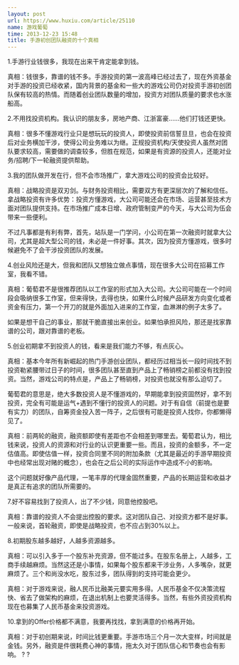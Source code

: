 ```yaml
---
layout: post
url: https://www.huxiu.com/article/25110
name: 游戏葡萄
time: 2013-12-23 15:48
title: 手游初创团队融资的十个真相
---
```

1.手游行业钱很多，我现在出来干肯定能拿到钱。　　

真相：钱很多，靠谱的钱不多。手游投资的第一波高峰已经过去了，现在外资基金对手游的投资已经收紧，国内背景的基金和一些大的游戏公司仍对投资手游初创团队保有较高的热情。而随着创业团队数量的增加，投资方对团队质量的要求也水涨船高。　　

2.不用找投资机构。我认识的朋友多，房地产商、江浙富豪......他们打钱还更快。

真相：很多不懂游戏行业只是想玩玩的投资人，即使投资前信誓旦旦，也会在投资后对业务横加干涉，使得公司业务难以为继。正规投资机构/天使投资人虽然对团队要求较高，需要做的调查较多，但胜在规范，如果是有资源的投资人，还能对业务/招聘/下一轮融资提供帮助。　　

3.我的团队做开发在行，但不会市场推广，拿大游戏公司的投资会比较好。　　

真相：战略投资是双刃剑。与财务投资相比，需要双方有更深层次的了解和信任。拿战略投资有许多优势：投资方懂游戏，大公司可能还会在市场、运营甚至技术方面对团队提供支持。在市场推广成本日增、政府管制变严的今天，与大公司为伍会带来一些便利。　　

不过凡事都是有利有弊，首先，站队是一门学问，小公司在第一次融资时就拿大公司，尤其是超大型公司的钱，未必是一件好事。其次，因为投资方懂游戏，很多时候避免不了会干涉投资团队的发展。

4.创业风险还是大，但我和团队又想独立做点事情，现在很多大公司在招募工作室，我看不错。　　

真相：葡萄君不是很推荐团队以工作室的形式加入大公司。大公司可能在一个时间段会吸纳很多工作室，但来得快，去得也快，如果什么时候产品研发方向变化或者资金有压力，第一个开刀的就是外面加入进来的工作室，血淋淋的例子太多了。　　

如果是想干自己的事业，那就干脆直接出来创业。如果怕承担风险，那还是找家靠谱的公司，跟对靠谱的老板。　　

5.创业初期拿不到投资人的钱，看来是我们能力不够，有点灰心。　　

真相：基本今年所有新崛起的热门手游创业团队，都经历过相当长一段时间找不到投资勒紧腰带过日子的时间，很多团队甚至直到产品上了畅销榜之前都没有找到投资。当然，游戏公司的特点是，产品上了畅销榜，对投资也就没有那么迫切了。　　

葡萄君的意思是，绝大多数投资人是不懂游戏的，早期能拿到投资固然好，拿不到投资，完全有可能是运气+遇到不懂行的投资人的问题。对于有自信（前提也是要有实力）的团队，自筹资金投入苦一阵子，之后很有可能是投资人找你，你都懒得见了。　　

真相：前两轮的融资，融资额即使有差距也不会相差到哪里去。葡萄君认为，相比钱来说，投资人的资源和对行业的认识更重要一些。而且，投资的金额多，不一定估值高。即使估值一样，投资合同里不同的附加条款（尤其是最近的手游早期投资中也经常出现对赌的概念），也会在之后公司的实际运作中造成不小的影响。　　

这个问题就好像产品代理，一笔丰厚的代理金固然重要，产品的长期运营和收益才是真正有追求的团队所需要的。　　

7.好不容易找到了投资人，出了不少钱，同意他控股吧。　　

真相：靠谱的投资人不会提出控股的要求。这对团队自己、对投资方都不是好事。一般来说，首轮融资，即使是战略投资，也不应占到30%以上。　　

8.初期股东越多越好，人越多资源越多。　　

真相：可以引入多于一个股东补充资源，但不能过多。在股东名册上，人越多，工商手续越麻烦。当然这还是小事情，如果每个股东都来干涉业务，人多嘴杂，就更麻烦了。三个和尚没水吃，股东过多，团队得到的支持可能会更少。　　

真相：对于游戏来说，融人民币比融美元要实用多得。人民币基金不仅决策流程快、省去了做架构的麻烦，在退出机制上也要灵活得多。当然，有些外资投资机构现在也募集了人民币基金来投资游戏。　　

10.拿到的Offer价格都不满意，我要再找找，拿到满意的价格再开始。　　

真相：对于初创期来说，时间比钱更重要。手游市场三个月一次大变样，时间就是金钱。另外，融资是件很耗费心神的事情，拖太久对于团队信心和节奏也会有影响。 ? ?

